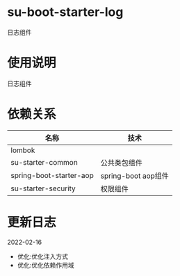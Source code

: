 # su-boot-starter-log

日志组件

# 使用说明

日志组件

# 依赖关系


| 名称         | 技术                |
|------------|-------------------|
| lombok |                   |
| su-starter-common     | 公共类包组件            |
| spring-boot-starter-aop    | spring-boot aop组件 |
| su-starter-security   | 权限组件 |


# 更新日志

2022-02-16
* 优化:优化注入方式
* 优化:优化依赖作用域
